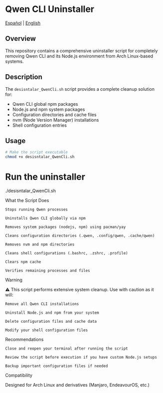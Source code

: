 # Qwen CLI Uninstaller

[Español](README_ES.md) | [English](README.md)


## Overview

This repository contains a comprehensive uninstaller script for completely removing Qwen CLI and its Node.js environment from Arch Linux-based systems.

## Description

The `desisntalar_QwenCli.sh` script provides a complete cleanup solution for:
- Qwen CLI global npm packages
- Node.js and npm system packages
- Configuration directories and cache files
- nvm (Node Version Manager) installations
- Shell configuration entries

## Usage

```bash
# Make the script executable
chmod +x desisntalar_QwenCli.sh
```

# Run the uninstaller
./desisntalar_QwenCli.sh

What the Script Does

    Stops running Qwen processes

    Uninstalls Qwen CLI globally via npm

    Removes system packages (nodejs, npm) using pacman/yay

    Cleans configuration directories (.qwen, .config/qwen, .cache/qwen)

    Removes nvm and npm directories

    Cleans shell configurations (.bashrc, .zshrc, .profile)

    Clears npm cache

    Verifies remaining processes and files

Warning

⚠️ This script performs extensive system cleanup. Use with caution as it will:

    Remove all Qwen CLI installations

    Uninstall Node.js and npm from your system

    Delete configuration files and cache data

    Modify your shell configuration files

Recommendations

    Close and reopen your terminal after running the script

    Review the script before execution if you have custom Node.js setups

    Backup important configuration files if needed

Compatibility

Designed for Arch Linux and derivatives (Manjaro, EndeavourOS, etc.)
